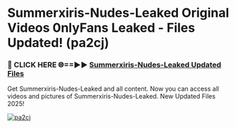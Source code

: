 # Summerxiris-Nudes-Leaked Original Videos 0nlyFans Leaked - Files Updated! (pa2cj)

<h3>🔴 CLICK HERE 🌐==►► <a href="https://tinyurl.com/4mcuefdz" rel="nofollow">Summerxiris-Nudes-Leaked Updated Files</a></h3>

Get Summerxiris-Nudes-Leaked and all content. Now you can access all videos and pictures of Summerxiris-Nudes-Leaked. New Updated Files 2025!

[![pa2cj](https://i.imgur.com/StAQSOY.gif)](https://tinyurl.com/4mcuefdz)
